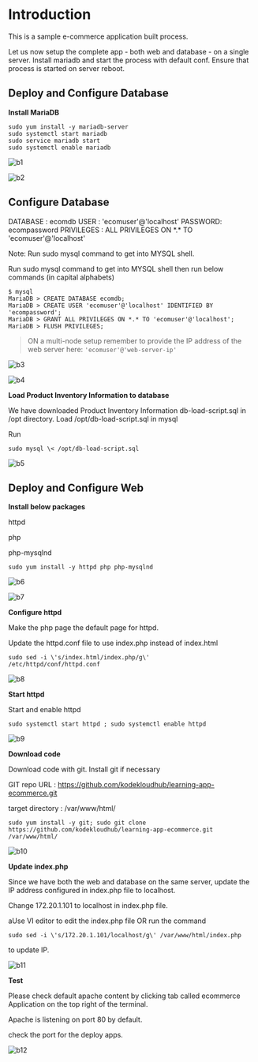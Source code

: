 # Introduction

This is a sample e-commerce application built process. 

Let us now setup the complete app - both web and database - on a single
server. Install mariadb and start the process with default conf. Ensure
that process is started on server reboot.

## Deploy and Configure Database

**Install MariaDB**

```
sudo yum install -y mariadb-server
sudo systemctl start mariadb
sudo service mariadb start
sudo systemctl enable mariadb
```

![b1](https://github.com/dineshrajdhanapathyDD/kodekloud-apps-deploy/assets/52989362/7d920da7-daf9-4b4c-8b3b-e0b5a1c68300)

![b2](https://github.com/dineshrajdhanapathyDD/kodekloud-apps-deploy/assets/52989362/e4c3acc7-b97f-4e76-aaea-5d9714b0bd04)

## Configure Database

DATABASE : ecomdb
USER : \'ecomuser\'@\'localhost\'
PASSWORD: ecompassword
PRIVILEGES : ALL PRIVILEGES ON \*.\* TO \'ecomuser\'@\'localhost\'

Note: Run sudo mysql command to get into MYSQL shell.

Run sudo mysql command to get into MYSQL shell then run below
commands (in capital alphabets)

```
$ mysql
MariaDB > CREATE DATABASE ecomdb;
MariaDB > CREATE USER 'ecomuser'@'localhost' IDENTIFIED BY 'ecompassword';
MariaDB > GRANT ALL PRIVILEGES ON *.* TO 'ecomuser'@'localhost';
MariaDB > FLUSH PRIVILEGES;
```
> ON a multi-node setup remember to provide the IP address of the web server here: `'ecomuser'@'web-server-ip'`

![b3](https://github.com/dineshrajdhanapathyDD/kodekloud-apps-deploy/assets/52989362/78de451c-86e4-4985-a903-d711e46f31ea)

![b4](https://github.com/dineshrajdhanapathyDD/kodekloud-apps-deploy/assets/52989362/b94c4214-8259-4911-bdcf-bd12fded5365)

**Load Product Inventory Information to database**

We have downloaded Product Inventory Information db-load-script.sql
in /opt directory. Load /opt/db-load-script.sql in mysql

Run 
```
sudo mysql \< /opt/db-load-script.sql
```

![b5](https://github.com/dineshrajdhanapathyDD/kodekloud-apps-deploy/assets/52989362/8ea2ce13-8417-4a23-9edc-e788c3411a56)

## Deploy and Configure Web

**Install below packages**

httpd

php

php-mysqlnd

```
sudo yum install -y httpd php php-mysqlnd
```

![b6](https://github.com/dineshrajdhanapathyDD/kodekloud-apps-deploy/assets/52989362/40b13a75-51b1-4be7-a43f-4284db89139f)

![b7](https://github.com/dineshrajdhanapathyDD/kodekloud-apps-deploy/assets/52989362/7576cc1d-f5f0-4316-bffd-fc0d530e2c67)

**Configure httpd**

Make the php page the default page for httpd.

Update the httpd.conf file to use index.php instead of index.html

```
sudo sed -i \'s/index.html/index.php/g\'
/etc/httpd/conf/httpd.conf
```

![b8](https://github.com/dineshrajdhanapathyDD/kodekloud-apps-deploy/assets/52989362/7bdd58a5-128f-4011-b4b3-768eae03bd6d)

**Start httpd**

Start and enable httpd

```
sudo systemctl start httpd ; sudo systemctl enable httpd
```

![b9](https://github.com/dineshrajdhanapathyDD/kodekloud-apps-deploy/assets/52989362/c506bfb2-97c8-431f-9539-40ca1e5449c7)

**Download code**

Download code with git. Install git if necessary

GIT repo URL : https://github.com/kodekloudhub/learning-app-ecommerce.git

target directory : /var/www/html/

```
sudo yum install -y git; sudo git clone
https://github.com/kodekloudhub/learning-app-ecommerce.git
/var/www/html/
```

![b10](https://github.com/dineshrajdhanapathyDD/kodekloud-apps-deploy/assets/52989362/98df47f6-3273-447b-bab1-12939936102e)

**Update index.php**

Since we have both the web and database on the same server, update
the IP address configured in index.php file to localhost.

Change 172.20.1.101 to localhost in index.php file.

aUse VI editor to edit the index.php file OR run the command 

```
sudo sed -i \'s/172.20.1.101/localhost/g\' /var/www/html/index.php
``` 
to update IP.

![b11](https://github.com/dineshrajdhanapathyDD/kodekloud-apps-deploy/assets/52989362/6a8badf1-f492-41c5-8878-4e82e88bc7f1)

**Test**

Please check default apache content by clicking tab called ecommerce
Application on the top right of the terminal.

Apache is listening on port 80 by default.

check the port for the deploy apps.

![b12](https://github.com/dineshrajdhanapathyDD/kodekloud-apps-deploy/assets/52989362/93ac96f5-1744-40e2-a209-48851af0df16)























